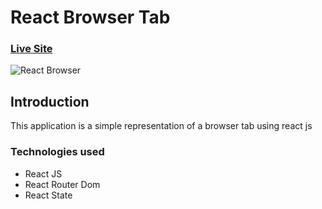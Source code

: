 # React Browser Tab

### [Live Site](https://happy-bhabha-676a03.netlify.app)

![React Browser](https://i.imgur.com/z9UewXE.png)

## Introduction

This application is a simple representation of a browser tab using react js

### Technologies used

- React JS
- React Router Dom
- React State
